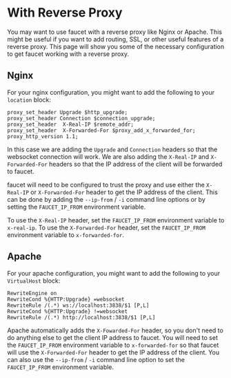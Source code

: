 # With Reverse Proxy

You may want to use faucet with a reverse proxy like Nginx or Apache.
This might be useful if you want to add routing, SSL, or other useful features
of a reverse proxy. This page will show you some of the necessary configuration
to get faucet working with a reverse proxy.

## Nginx

For your nginx configuration, you might want to add the following
to your `location` block:

```
proxy_set_header Upgrade $http_upgrade;
proxy_set_header Connection $connection_upgrade;
proxy_set_header  X-Real-IP $remote_addr;
proxy_set_header  X-Forwarded-For $proxy_add_x_forwarded_for;
proxy_http_version 1.1;
```

In this case we are adding the `Upgrade` and `Connection` headers
so that the websocket connection will work. We are also adding
the `X-Real-IP` and `X-Forwarded-For` headers so that the IP address
of the client will be forwarded to faucet.

faucet will need to be configured to trust the proxy and use either
the `X-Real-IP` or `X-Forwarded-For` header to get the IP address
of the client. This can be done by adding the `--ip-from` / `-i`
command line options or by setting the `FAUCET_IP_FROM` environment
variable.

To use the `X-Real-IP` header, set the `FAUCET_IP_FROM` environment
variable to `x-real-ip`. To use the `X-Forwarded-For` header, set
the `FAUCET_IP_FROM` environment variable to `x-forwarded-for`.

## Apache

For your apache configuration, you might want to add the following
to your `VirtualHost` block:

```
RewriteEngine on
RewriteCond %{HTTP:Upgrade} =websocket
RewriteRule /(.*) ws://localhost:3838/$1 [P,L]
RewriteCond %{HTTP:Upgrade} !=websocket
RewriteRule /(.*) http://localhost:3838/$1 [P,L]
```

Apache automatically adds the `X-Fowarded-For` header, so you don't
need to do anything else to get the client IP address to faucet.
You will need to set the `FAUCET_IP_FROM` environment variable to
`x-forwarded-for` so that faucet will use the `X-Forwarded-For`
header to get the IP address of the client. You can also use the
`--ip-from` / `-i` command line option to set the `FAUCET_IP_FROM`
environment variable.
